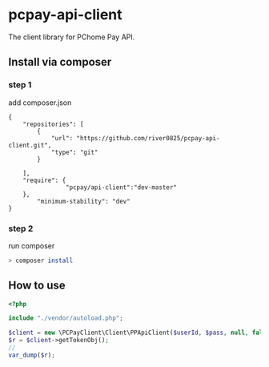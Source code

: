 # pcpay-api-client

The client library for PChome Pay API.

## Install  via composer

### step 1

add composer.json

```
{
    "repositories": [
        {
            "url": "https://github.com/river0825/pcpay-api-client.git",
            "type": "git"
        }

    ],
    "require": {
                "pcpay/api-client":"dev-master"
    },
       	"minimum-stability": "dev"
}
```

### step 2
run composer

```bash
> composer install

```

## How to use

```php
<?php

include "./vendor/autoload.php";

$client = new \PCPayClient\Client\PPApiClient($userId, $pass, null, false, true);
$r = $client->getTokenObj();
//
var_dump($r);

```
